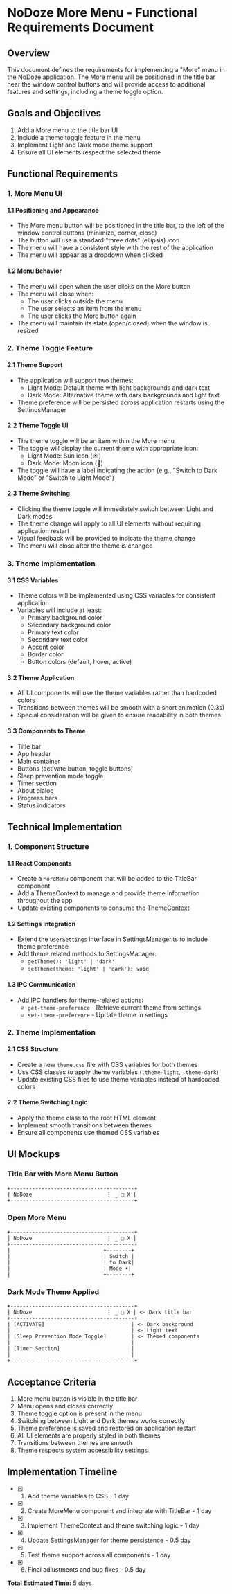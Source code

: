 # NoDoze More Menu - Functional Requirements Document

## Overview

This document defines the requirements for implementing a "More" menu in the NoDoze application. The More menu will be positioned in the title bar near the window control buttons and will provide access to additional features and settings, including a theme toggle option.

## Goals and Objectives

1. Add a More menu to the title bar UI
2. Include a theme toggle feature in the menu
3. Implement Light and Dark mode theme support
4. Ensure all UI elements respect the selected theme

## Functional Requirements

### 1. More Menu UI

#### 1.1 Positioning and Appearance
- The More menu button will be positioned in the title bar, to the left of the window control buttons (minimize, corner, close)
- The button will use a standard "three dots" (ellipsis) icon
- The menu will have a consistent style with the rest of the application
- The menu will appear as a dropdown when clicked

#### 1.2 Menu Behavior
- The menu will open when the user clicks on the More button
- The menu will close when:
  - The user clicks outside the menu
  - The user selects an item from the menu
  - The user clicks the More button again
- The menu will maintain its state (open/closed) when the window is resized

### 2. Theme Toggle Feature

#### 2.1 Theme Support
- The application will support two themes:
  - Light Mode: Default theme with light backgrounds and dark text
  - Dark Mode: Alternative theme with dark backgrounds and light text
- Theme preference will be persisted across application restarts using the SettingsManager

#### 2.2 Theme Toggle UI
- The theme toggle will be an item within the More menu
- The toggle will display the current theme with appropriate icon:
  - Light Mode: Sun icon (☀️)
  - Dark Mode: Moon icon (🌙)
- The toggle will have a label indicating the action (e.g., "Switch to Dark Mode" or "Switch to Light Mode")

#### 2.3 Theme Switching
- Clicking the theme toggle will immediately switch between Light and Dark modes
- The theme change will apply to all UI elements without requiring application restart
- Visual feedback will be provided to indicate the theme change
- The menu will close after the theme is changed

### 3. Theme Implementation

#### 3.1 CSS Variables
- Theme colors will be implemented using CSS variables for consistent application
- Variables will include at least:
  - Primary background color
  - Secondary background color
  - Primary text color
  - Secondary text color
  - Accent color
  - Border color
  - Button colors (default, hover, active)

#### 3.2 Theme Application
- All UI components will use the theme variables rather than hardcoded colors
- Transitions between themes will be smooth with a short animation (0.3s)
- Special consideration will be given to ensure readability in both themes

#### 3.3 Components to Theme
- Title bar
- App header
- Main container
- Buttons (activate button, toggle buttons)
- Sleep prevention mode toggle
- Timer section
- About dialog
- Progress bars
- Status indicators

## Technical Implementation

### 1. Component Structure

#### 1.1 React Components
- Create a `MoreMenu` component that will be added to the TitleBar component
- Add a ThemeContext to manage and provide theme information throughout the app
- Update existing components to consume the ThemeContext

#### 1.2 Settings Integration
- Extend the `UserSettings` interface in SettingsManager.ts to include theme preference
- Add theme related methods to SettingsManager:
  - `getTheme(): 'light' | 'dark'`
  - `setTheme(theme: 'light' | 'dark'): void`

#### 1.3 IPC Communication
- Add IPC handlers for theme-related actions:
  - `get-theme-preference` - Retrieve current theme from settings
  - `set-theme-preference` - Update theme in settings

### 2. Theme Implementation

#### 2.1 CSS Structure
- Create a new `theme.css` file with CSS variables for both themes
- Use CSS classes to apply theme variables (`.theme-light`, `.theme-dark`)
- Update existing CSS files to use theme variables instead of hardcoded colors

#### 2.2 Theme Switching Logic
- Apply the theme class to the root HTML element
- Implement smooth transitions between themes
- Ensure all components use themed CSS variables

## UI Mockups

### Title Bar with More Menu Button
```
+----------------------------------------+
| NoDoze                        ⋮ _ □ X |
+----------------------------------------+
```

### Open More Menu
```
+----------------------------------------+
| NoDoze                        ⋮ _ □ X |
+----------------------------------------+
|                              +--------+
|                              | Switch |
|                              | to Dark|
|                              | Mode ☀️|
|                              +--------+
```

### Dark Mode Theme Applied
```
+----------------------------------------+
| NoDoze                        ⋮ _ □ X | <- Dark title bar
+----------------------------------------+
| [ACTIVATE]                            | <- Dark background
|                                       | <- Light text
| [Sleep Prevention Mode Toggle]        | <- Themed components
|                                       |
| [Timer Section]                       |
|                                       |
+----------------------------------------+
```

## Acceptance Criteria

1. More menu button is visible in the title bar
2. Menu opens and closes correctly
3. Theme toggle option is present in the menu
4. Switching between Light and Dark themes works correctly
5. Theme preference is saved and restored on application restart
6. All UI elements are properly styled in both themes
7. Transitions between themes are smooth
8. Theme respects system accessibility settings

## Implementation Timeline

- [x] 1. Add theme variables to CSS - 1 day
- [x] 2. Create MoreMenu component and integrate with TitleBar - 1 day
- [x] 3. Implement ThemeContext and theme switching logic - 1 day
- [x] 4. Update SettingsManager for theme persistence - 0.5 day
- [x] 5. Test theme support across all components - 1 day
- [x] 6. Final adjustments and bug fixes - 0.5 day

**Total Estimated Time:** 5 days

